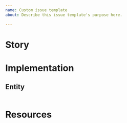 ```yaml
---
name: Custom issue template
about: Describe this issue template's purpose here.

---
```


# Story

# Implementation

##  Entity
```
```

# Resources
